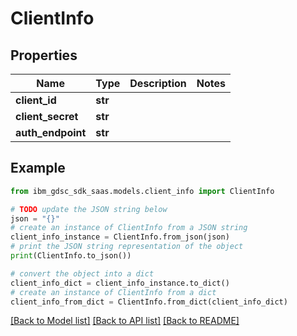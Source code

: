 # ClientInfo


## Properties

Name | Type | Description | Notes
------------ | ------------- | ------------- | -------------
**client_id** | **str** |  | 
**client_secret** | **str** |  | 
**auth_endpoint** | **str** |  | 

## Example

```python
from ibm_gdsc_sdk_saas.models.client_info import ClientInfo

# TODO update the JSON string below
json = "{}"
# create an instance of ClientInfo from a JSON string
client_info_instance = ClientInfo.from_json(json)
# print the JSON string representation of the object
print(ClientInfo.to_json())

# convert the object into a dict
client_info_dict = client_info_instance.to_dict()
# create an instance of ClientInfo from a dict
client_info_from_dict = ClientInfo.from_dict(client_info_dict)
```
[[Back to Model list]](../README.md#documentation-for-models) [[Back to API list]](../README.md#documentation-for-api-endpoints) [[Back to README]](../README.md)


